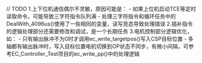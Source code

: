 // TODO
1.上下位机通信偶尔不灵敏，原因可能是：
    - 如果上位机启动TCE等定时读取命令，可能导致三字符指令队列满
    - 处理三字符指令和循环任务中的DealWith_4096us()使用了一些相同的变量，读写竞态导致处理错误
2.插补指令的逻辑处理部分还需要修改和调试，是一个长期任务
3.电机控制部分逻辑优化，如：
    - 只有输出脉冲不为0时才调用ec_write_targetpos()写入CSP目标位置
    - 多轴都有输出脉冲时，写入目标位置电机切换到OP状态不同步，有微小间隔，可参考EC_Controller_Test项目的ec_write_pp()中的处理逻辑